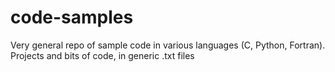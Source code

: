 # code-samples
Very general repo of sample code in various languages (C, Python, Fortran). 
Projects and bits of code, in generic .txt files
